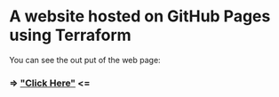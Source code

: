 # A website hosted on GitHub Pages using Terraform

 You can see the out put of the web page:
 ### => ["Click Here"](https://vishwamtgowda.github.io/terraform-hosted-website) <=
